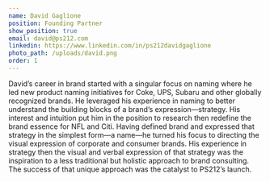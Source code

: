 ```yaml
---
name: David Gaglione
position: Founding Partner
show_position: true
email: david@ps212.com
linkedin: https://www.linkedin.com/in/ps212davidgaglione
photo_path: /uploads/david.png
order: 1
---
```


David’s career in brand started with a singular focus on naming where he led new product naming initiatives for Coke, UPS, Subaru and other globally recognized brands. He leveraged his experience in naming to better understand the building blocks of a brand’s expression—strategy. His interest and intuition put him in the position to research then redefine the brand essence for NFL and Citi. Having defined brand and expressed that strategy in the simplest form—a name—he turned his focus to directing the visual expression of corporate and consumer brands. His experience in strategy then the visual and verbal expression of that strategy was the inspiration to a less traditional but holistic approach to brand consulting. The success of that unique approach was the catalyst to PS212’s launch.